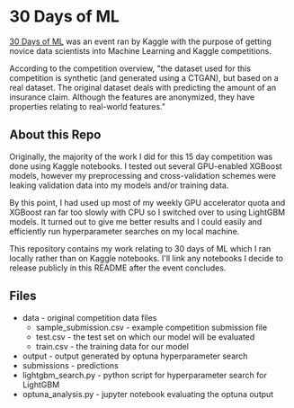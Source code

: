 # 30 Days of ML

[30 Days of ML](https://www.kaggle.com/thirty-days-of-ml) was an event ran by Kaggle with the purpose of getting novice data scientists into Machine Learning and Kaggle competitions.

According to the competition overview, "the dataset used for this competition is synthetic (and generated using a CTGAN), but based on a real dataset. The original dataset deals with predicting the amount of an insurance claim. Although the features are anonymized, they have properties relating to real-world features."

## About this Repo

Originally, the majority of the work I did for this 15 day competition was done using Kaggle notebooks. I tested out several GPU-enabled XGBoost models, however my preprocessing and cross-validation schemes were leaking validation data into my models and/or training data.

By this point, I had used up most of my weekly GPU accelerator quota and XGBoost ran far too slowly with CPU so I switched over to using LightGBM models. It turned out to give me better results and I could easily and efficiently run hyperparameter searches on my local machine.

This repository contains my work relating to 30 days of ML which I ran locally rather than on Kaggle notebooks. I'll link any notebooks I decide to release publicly in this README after the event concludes.

## Files

* data -  original competition data files
  * sample_submission.csv - example competition submission file
  * test.csv - the test set on which our model will be evaluated
  * train.csv - the training data for our model
* output - output generated by optuna hyperparameter search
* submissions - predictions
* lightgbm_search.py - python script for hyperparameter search for LightGBM
* optuna_analysis.py - jupyter notebook evaluating the optuna output
